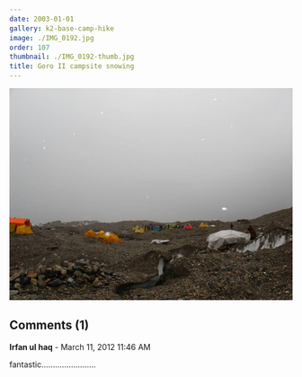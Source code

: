 ```yaml
---
date: 2003-01-01
gallery: k2-base-camp-hike
image: ./IMG_0192.jpg
order: 107
thumbnail: ./IMG_0192-thumb.jpg
title: Goro II campsite snowing
---
```


![Goro II campsite snowing](./IMG_0192.jpg)

<div id="comments">

## Comments (1)

<div id="comment">

**Irfan ul haq** - March 11, 2012 11:46 AM

fantastic........................

</div>

</div>